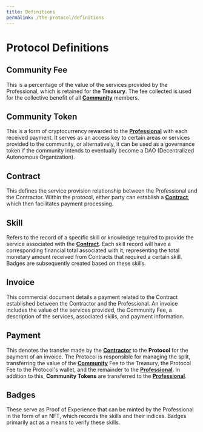 ```yaml
---
title: Definitions
permalink: /the-protocol/definitions
---
```


# Protocol Definitions

## Community Fee
This is a percentage of the value of the services provided by the Professional, which is retained for the **Treasury**. The fee collected is used for the collective benefit of all [**Community**](/the-protocol/roles/#community) members.

## Community Token
This is a form of cryptocurrency rewarded to the [**Professional**](/the-protocol/roles/#professional) with each received payment. It serves as an access key to certain areas or services provided to the community, or alternatively, it can be used as a governance token if the community intends to eventually become a DAO (Decentralized Autonomous Organization).

## Contract
This defines the service provision relationship between the Professional and the Contractor. Within the protocol, either party can establish a [**Contract**](/the-protocol/definitions/#contract), which then facilitates payment processing.

## Skill
Refers to the record of a specific skill or knowledge required to provide the service associated with the [**Contract**](/the-protocol/definitions/#contract). Each skill record will have a corresponding financial total associated with it, representing the total monetary amount received from Contracts that required a certain skill. Badges are subsequently created based on these skills.

## Invoice
This commercial document details a payment related to the Contract established between the Contractor and the Professional. An invoice includes the value of the services provided, the Community Fee, a description of the services, associated skills, and payment information.

## Payment
This denotes the transfer made by the [**Contractor**](/the-protocol/roles/#contractor) to the **Protocol** for the payment of an invoice. The Protocol is responsible for managing the split, transferring the value of the [**Community**](/the-protocol/roles/#community) Fee to the Treasury, the Protocol Fee to the Protocol's wallet, and the remainder to the [**Professional**](/the-protocol/roles/#professional). In addition to this, **Community Tokens** are transferred to the [**Professional**](/the-protocol/roles/#professional).

## Badges
These serve as Proof of Experience that can be minted by the Professional in the form of an NFT, which records the skills and their indices. Badges primarily act as a means to verify these skills.